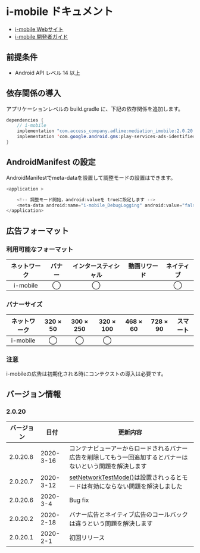 # i-mobile ドキュメント
- [i-mobile Webサイト](https://sppartner.i-mobile.co.jp/login.aspx)
- [i-mobile 開発者ガイド](https://sppartner.i-mobile.co.jp/sdk_download.aspx)

## 前提条件
- Android API レベル 14 以上

## 依存関係の導入
アプリケーションレベルの build.gradle に、下記の依存関係を追加します。

```java
dependencies {
    // i-mobile
    implementation "com.access_company.adlime:mediation_imobile:2.0.20.8"
    implementation 'com.google.android.gms:play-services-ads-identifier:16.0.0'
}
```

## AndroidManifest の設定
AndroidManifestでmeta-dataを設置して調整モードの設置はできます。

```java
<application >

    <!-- 調整モード開始，android:valueを trueに設定します -->
    <meta-data android:name="i-mobile_DebugLogging" android:value="false" />
</application>
```

## 広告フォーマット

### 利用可能なフォーマット

|ネットワーク|バナー|インタースティシャル|動画リワード|ネイティブ|
|:------: |:---:|:----------:|:------:|:----:|
| i-mobile |  ◯   |   ◯        |       | ◯   |

### バナーサイズ
|ネットワーク |320 × 50 |300 × 250 |320 × 100 |468 × 60 |728 × 90 |スマート |
|:------:|:-----:|:------:|:------:|:-----:|:-----:|:----:|
| i-mobile | ◯     | ◯      |  ◯       |       |       |      |

### 注意
i-mobileの広告は初期化される時にコンテクストの導入は必要です。

## バージョン情報

### 2.0.20
| バージョン        | 日付             | 更新内容             |
|-----------------|------------------|---------------------|
| 2.0.20.8        | 2020-3-16        | コンテナビューアーからロードされるバナー広告を削除してもう一回追加するとバナーはないという問題を解決します |
| 2.0.20.7        | 2020-3-12        | [setNetworkTestMode()](./mediation/mediation_debug_test_mode.md)は設置されっるとモードは有効にならない問題を解決しました |
| 2.0.20.6        | 2020-3-4         | Bug fix |
| 2.0.20.2        | 2020-2-18        | バナー広告とネイティブ広告のコールバックは違うという問題を解決します |
| 2.0.20.1        | 2020-2-1         | 初回リリース  |